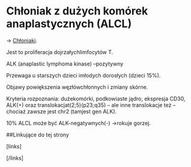 # Chłoniak z dużych komórek anaplastycznych (ALCL)

→ [Chłoniaki](./Chłoniaki.md).

Jest to proliferacja dojrzałychlimfocytów T.

ALK (anaplastic lymphoma kinase) –pozytywny

Przewaga u starszych dzieci imłodych dorosłych (dzieci 15%).

Objawy powiększenia węzłówchłonnych i zmiany skórne.

Kryteria rozpoznania: dużekomórki, podkowiaste jądro, ekspresja CD30, ALK(+) oraz translokacjat(2;5)(p23;q35) – ale inne translokacje też – chociaż zawsze jest chr2 (tamjest gen ALK).

10% ALCL może być ALK-negatywnych(-) →rokuje gorzej.





##Linkujące do tej strony

[links]


[/links]

